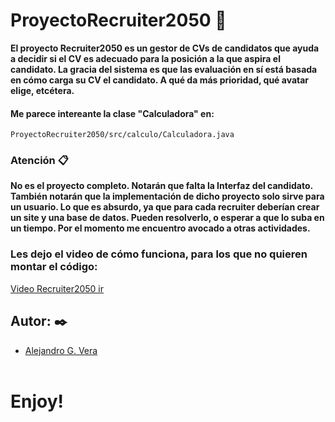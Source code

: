 # ProyectoRecruiter2050 🚀

__El proyecto Recruiter2050 es un gestor de CVs de candidatos que ayuda a decidir si el CV es adecuado para la posición a la que aspira el candidato. La gracia del sistema es que las evaluación en sí está basada en cómo carga su CV el candidato. A qué da más prioridad, qué avatar elige, etcétera.__  

#### Me parece intereante la clase "Calculadora" en:
```
ProyectoRecruiter2050/src/calculo/Calculadora.java
```

### Atención 📋
__No es el proyecto completo. Notarán que falta la Interfaz del candidato. También notarán que la implementación de dicho proyecto solo sirve para un usuario. Lo que es absurdo, ya que para cada recruiter deberían crear un site y una base de datos. Pueden resolverlo, o esperar a que lo suba en un tiempo. Por el momento me encuentro avocado a otras actividades.__

### Les dejo el video de cómo funciona, para los que no quieren montar el código:

[Video Recruiter2050 ir](https://www.youtube.com/watch?v=3UtlL2nr9f4&t=17s)

## Autor: ✒️
* [Alejandro G. Vera](https://linkedin.com/in/alejandro-gonzalo-vera/)
<br/></br>
# Enjoy!
